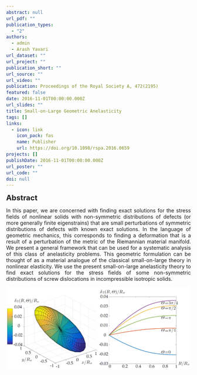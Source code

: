 ```yaml
---
abstract: null
url_pdf: ""
publication_types:
  - "2"
authors:
  - admin
  - Arash Yavari
url_dataset: ""
url_project: ""
publication_short: ""
url_source: ""
url_video: ""
publication: Proceedings of the Royal Society A, 472(2195)
featured: false
date: 2016-11-01T00:00:00.000Z
url_slides: ""
title: Small-on-Large Geometric Anelasticity
tags: []
links:
  - icon: link
    icon_pack: fas
    name: Publisher
    url: https://doi.org/10.1098/rspa.2016.0659
projects: []
publishDate: 2016-11-01T00:00:00.000Z
url_poster: ""
url_code: ""
doi: null
---
```

<big><big><b>Abstract</b></big></big>
<div style="text-align: justify">In this paper, we are concerned with finding exact
solutions for the stress fields of nonlinear solids with non-symmetric distributions of defects
(or more generally finite eigenstrains) that are small perturbations of symmetric distributions
of defects with known exact solutions. In the language of geometric mechanics, this corresponds
to finding a deformation that is a result of a perturbation of the metric of the Riemannian
material manifold. We present a general framework that can be used for a systematic analysis of
this class of anelasticity problems. This geometric formulation can be thought of as a material
analogue of the classical small-on-large theory in nonlinear elasticity. We use the present
small-on-large anelasticity theory to find exact solutions for the stress fields of some
non-symmetric distributions of screw dislocations in incompressible isotropic solids.</div>

![Alt Text](fig.png)
